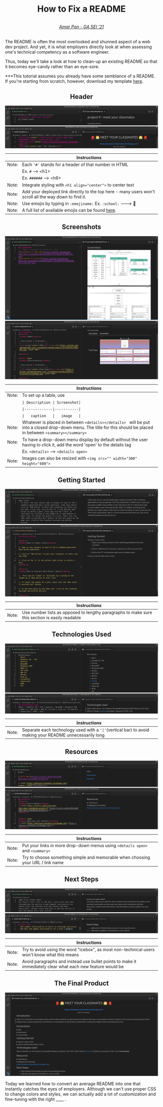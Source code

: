 # <h1 align="center">How to Fix a README</h1>
###### <h6 align="center"> [Amar Pan - GA SEI '21](https://www.linkedin.com/in/amarpan/)</h6>
The README is often the most overlooked and shunned aspect of a web dev project. And yet, it is what employers directly look at when assessing one's technical competency as a software engineer.

Thus, today we'll take a look at how to clean-up an existing README so that it becomes eye-candy rather than an eye-sore.   

***This tutorial assumes you already have some semblance of a README. If you're starting from scratch, however, download my template [here](). 



<!-- | From this:     | To this:      |
|---------------|--------------|
| <img src="./images/FullBadREADME.png"> | <img src="./images/FullGoodREADME.png"> | -->

## <h2  align="center">Header
 <img src="./images/BAD-HEADER.png">    
 
 <img src="./images/GOOD-HEADER.png">
 
|            | Instructions |
|------------|--------------|
| Note:      | Each `'#'` stands for a header of that number in HTML | 
|            | Ex. `#` --> \<h1> |
|            | Ex. `######` --> \<h6>|
| Note:      | Integrate styling with `<h1 align="center">` to center text |
| Note:      | Add your deployed link directly to the top here - many users won't scroll all the way down to find it.
| Note:      | Use emojis by typing in `:emojiname:` Ex. `:school:` ---> :school:
| Note:      | A full list of available emojis can be found [here](https://github.com/ikatyang/emoji-cheat-sheet/blob/master/README.md).

## <h2  align="center">Screenshots</h2>
 <img src="./images/BAD-SCREENSHOTS.png">    
 <img src="./images/GOOD-SCREENSHOTS.png">

|            | Instructions |
|------------|--------------|
| Note:      | To set up a  table, use |
|            | `\| Description \| Screenshot\|` |
|            |`\|-------------\|-----------\|`|
|            |`\|   caption   \|   image   \|`|
| Note:      | Whatever is placed in between `<details></details> ` will be put into a closed drop-down menu. The title for this should be placed in between `<summary></summary>` 
| Note:      | To have a drop-down menu display by default without the user having to click it, add the word 'open' to the details tag
|            |Ex. `<details>`  -->  `<details open>` 
| Note:      |Images can also be resized with `<img src="" width="300" height="400">`

## <h2  align="center">Getting Started</h2>
 <img src="./images/BAD-GETTING-STARTED.png">    
 <img src="./images/GOOD-GETTING-STARTED.png">    

|            | Instructions |
|------------|--------------|
| Note:      | Use number lists as opposed to lengthy paragraphs to make sure this section is easily readable

## <h2  align="center">Technologies Used</h2>
 <img src="./images/BAD-TECHNOLOGIES-USED.png">    
 <img src="./images/GOOD-TECHNOLOGIES-USED.png">    

|            | Instructions |
|------------|--------------|
| Note:      | Separate each technology used with a `'\|'`(vertical bar) to avoid making your README unnecessarily long 

## <h2  align="center">Resources</h2>
 <img src="./images/BAD-RESOURCES.png">    
 <img src="./images/GOOD-RESOURCES.png">    

|            | Instructions |
|------------|--------------|
| Note:      | Put your links in more drop-down menus using `<details open>` and `<summary>`
| Note:      | Try to choose something simple and memorable when choosing your URL / link name

## <h2  align="center">Next Steps</h2>
 <img src="./images/BAD-NEXT-STEPS.png">    
 <img src="./images/GOOD-NEXT-STEPS.png">    

|            | Instructions |
|------------|--------------|
| Note:      | Try to avoid using the word "icebox", as most non-technical users won't know what this means
| Note:      | Avoid paragraphs and instead use bullet points to make it immediately clear what each new feature would be

## <h2  align="center">The Final Product</h2>
 <img src="./images/GOOD-FULL-README.png">    
 
Today we learned how to convert an average README into one that instantly catches the eyes of employers. Although we can't use proper CSS to change colors and styles, we can actually add a lot of customization and fine-tuning with the right ____ . 